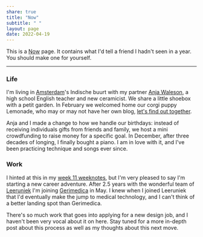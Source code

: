 ```yaml
---
share: true
title: "Now"
subtitle: " "
layout: page
date: 2022-04-19
---
```

This is a [Now](https://nownownow.com/) page. It contains what I'd tell a friend I hadn't seen in a year. You should make one for yourself. 

---

### Life
I'm living in [Amsterdam](/amsterdam)'s Indische buurt with my partner [Anja Waleson](https://anjawaleson.notion.site/Anja-Waleson-0182c8df804b4b12ab6e70b5b5795a55), a high school English teacher and new ceramicist. We share a little shoebox with a petit garden. In February we welcomed home our corgi puppy Lemonade, who may or may not have her own blog, [let's find out together](https://lemonade.waleson.us).

Anja and I made a change to how we handle our birthdays: instead of receiving individuals gifts from friends and family, we host a mini crowdfunding to raise money for a specific goal. In December, after three decades of longing, I finally bought a piano. I am in love with it, and I've been practicing technique and songs ever since.

### Work
I hinted at this in my [week 11 weeknotes](2023/03/26/week-11/), but I'm very pleased to say I'm starting a new career adventure. After 2.5 years with the wonderful team of [Leeruniek](https://leeruniek.nl/) I'm joining [Gerimedica](https://gerimedica.nl/) in May. I knew when I joined Leeruniek that I'd eventually make the jump to medical technology, and I can't think of a better landing spot than Gerimedica.

There's so much work that goes into applying for a new design job, and I haven't been very vocal about it on here. Stay tuned for a more in-depth post about this process as well as my thoughts about this next move.